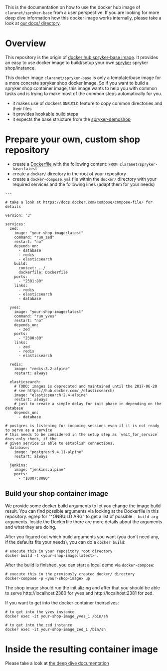 
This is the documentation on how to use the docker hub image of `claranet/spryker-base` from a user perspective.
If you are looking for more deep dive information how this docker image works internally,
please take a look at [our docs/ directory](docs/README.md).


# Overview

This repository is the origin of [docker hub spryker-base image](https://hub.docker.com/claranet/spryker-base). It provides an easy to use docker image to build/setup your own [spryker](https://spryker.com/) spryker shop/instance.


This docker image `claranet/spryker-base` is only a template/base image for a more concrete spryker shop docker image. So if you want to build a spryker shop container image, this image wants to help you with common tasks and is trying to make most of the common steps automatically for you.

* it makes use of dockers `ONBUILD` feature to copy common directories and their files
* it provides hookable build steps
* it expects the base structure from the [spryker-demoshop](https://github.com/spryker/demoshop)


# Prepare your own, custom shop repository


* create a [Dockerfile](https://docs.docker.com/engine/reference/builder/) with the following content: `FROM claranet/spryker-base:latest`
* create a `docker/` directory in the root of your repository
* create a `docker-compose.yml` file within the `docker/` directory with your required services and the following lines (adapt them for your needs)

```
--- 

# take a look at https://docs.docker.com/compose/compose-file/ for details

version: '3'

services: 
  zed: 
    image: "your-shop-image:latest"
    command: "run_zed"
    restart: "no"
    depends_on:
      - database
      - redis
      - elasticsearch
    build:
      context: ../
      dockerfile: Dockerfile
    ports:
      - "2381:80"
    links:
      - redis
      - elasticsearch
      - database

  yves: 
    image: "your-shop-image:latest"
    command: "run_yves"
    restart: "no"
    depends_on:
      - zed
    ports:
      - "2380:80"
    links:
      - zed
      - redis
      - elasticsearch

  redis:
    image: "redis:3.2-alpine"
    restart: always

  elasticsearch:
    # TODO: images is deprecated and maintained until the 2017-06-20
    # see https://hub.docker.com/_/elasticsearch/
    image: "elasticsearch:2.4-alpine"
    restart: always
    # just to create a simple delay for init phase in depending on the database
    depends_on:
      - database

# postgres is listening for incoming sessions even if it is not ready to serve as a service
# this needs to be considered in the setup step as `wait_for_service` does only check, if the
# given service is able to establish connections.
  database:
    image: "postgres:9.4.11-alpine"
    restart: always

  jenkins:
    image: "jenkins:alpine"
    ports: 
      - "10007:8080"
```

## Build your shop container image

We provide some docker build arguments to let you change the image build result. You can find possible arguments via looking at the Dockerfile in this repository. egrep for "^ONBUILD ARG" to get a list of possible `--build-arg` arguments. Inside the Dockerfile there are more details about the arguments and what they are doing.

After you figured out which build arguments you want (you don't need any, if the defaults fits your needs), you can do a `docker build`:

```
# execute this in your repository root directory
docker build -t <your-shop-image:latest> .
```

After the build is finished, you can start a local demo via `docker-compose`:

```
# execute this in the previously created docker/ directory
docker-compose -p <your-shop-image> up
```

The shop image should run the initializing and after that you should be able to serve http://localhost:2380 for yves and http://localhost:2381 for zed.

If you want to get into the docker container theirselves:

```
# to get into the yves instance
docker exec -it your-shop-image_yves_1 /bin/sh

# to get into the zed instance
docker exec -it your-shop-image_zed_1 /bin/sh
```

# Inside the resulting container image

Please take a look at [the deep dive documentation](docs/README.md)
